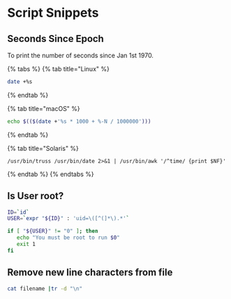# Script Snippets

## Seconds Since Epoch

To print the number of seconds since Jan 1st 1970.

{% tabs %}
{% tab title="Linux" %}
```bash
date +%s
```
{% endtab %}

{% tab title="macOS" %}
```bash
echo $(($(date +'%s * 1000 + %-N / 1000000')))
```
{% endtab %}

{% tab title="Solaris" %}
```
/usr/bin/truss /usr/bin/date 2>&1 | /usr/bin/awk '/^time/ {print $NF}'
```
{% endtab %}
{% endtabs %}

## Is User root?

```bash
ID=`id`
USER=`expr "${ID}" : 'uid=\([^(]*\).*'`

if [ "${USER}" != "0" ]; then
   echo "You must be root to run $0"
   exit 1
fi
```

## Remove new line characters from file

```bash
cat filename |tr -d "\n"
```



